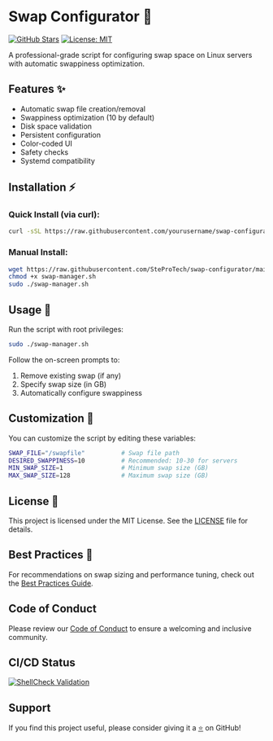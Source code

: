 # Swap Configurator 🔄

[![GitHub Stars](https://img.shields.io/github/stars/SteProTech/swap-configurator?style=for-the-badge)](https://github.com/SteProTech/swap-configurator/stargazers)
[![License: MIT](https://img.shields.io/badge/License-MIT-yellow.svg?style=for-the-badge)](https://opensource.org/licenses/MIT)

A professional-grade script for configuring swap space on Linux servers with automatic swappiness optimization.

## Features ✨
- Automatic swap file creation/removal
- Swappiness optimization (10 by default)
- Disk space validation
- Persistent configuration
- Color-coded UI
- Safety checks
- Systemd compatibility

## Installation ⚡

### Quick Install (via curl):
```bash
curl -sSL https://raw.githubusercontent.com/yourusername/swap-configurator/main/src/swap-manager.sh | sudo bash
```

### Manual Install:
```bash
wget https://raw.githubusercontent.com/SteProTech/swap-configurator/main/src/swap-manager.sh
chmod +x swap-manager.sh
sudo ./swap-manager.sh
```

## Usage 🚀
Run the script with root privileges:
```bash
sudo ./swap-manager.sh
```

Follow the on-screen prompts to:
1. Remove existing swap (if any)
2. Specify swap size (in GB)
3. Automatically configure swappiness

## Customization 🔧
You can customize the script by editing these variables:
```bash
SWAP_FILE="/swapfile"          # Swap file path
DESIRED_SWAPPINESS=10          # Recommended: 10-30 for servers
MIN_SWAP_SIZE=1                # Minimum swap size (GB)
MAX_SWAP_SIZE=128              # Maximum swap size (GB)
```

## License 📄
This project is licensed under the MIT License. See the [LICENSE](LICENSE) file for details.

## Best Practices 📘
For recommendations on swap sizing and performance tuning, check out the [Best Practices Guide](docs/BEST-PRACTICES.md).

## Code of Conduct
Please review our [Code of Conduct](CODE_OF_CONDUCT.md) to ensure a welcoming and inclusive community.

## CI/CD Status
[![ShellCheck Validation](https://github.com/SteProTech/swap-configurator/actions/workflows/shellcheck.yml/badge.svg)](https://github.com/yourusername/swap-configurator/actions/workflows/shellcheck.yml)

## Support
If you find this project useful, please consider giving it a [⭐](https://github.com/SteProTech/swap-configurator) on GitHub!
